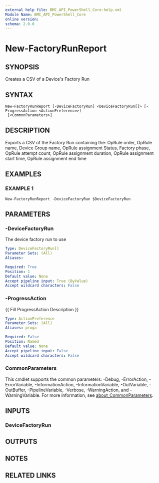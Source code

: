 ```yaml
---
external help file: BMC_API_PowerShell_Core-help.xml
Module Name: BMC_API_PowerShell_Core
online version:
schema: 2.0.0
---
```


# New-FactoryRunReport

## SYNOPSIS
Creates a CSV of a Device's Factory Run

## SYNTAX

```
New-FactoryRunReport [-DeviceFactoryRun] <DeviceFactoryRun[]> [-ProgressAction <ActionPreference>]
 [<CommonParameters>]
```

## DESCRIPTION
Exports a CSV of the Factory Run containing the:
OpRule order, OpRule name, Device Group name, OpRule assignment Status, Factory phase, OpRule attempt count, OpRule assignment duration, OpRule assignment start time, OpRule assignment end time

## EXAMPLES

### EXAMPLE 1
```
New-FactoryRunReport -DeviceFactoryRun $DeviceFactoryRun
```

## PARAMETERS

### -DeviceFactoryRun
The device factory run to use

```yaml
Type: DeviceFactoryRun[]
Parameter Sets: (All)
Aliases:

Required: True
Position: 1
Default value: None
Accept pipeline input: True (ByValue)
Accept wildcard characters: False
```

### -ProgressAction
{{ Fill ProgressAction Description }}

```yaml
Type: ActionPreference
Parameter Sets: (All)
Aliases: proga

Required: False
Position: Named
Default value: None
Accept pipeline input: False
Accept wildcard characters: False
```

### CommonParameters
This cmdlet supports the common parameters: -Debug, -ErrorAction, -ErrorVariable, -InformationAction, -InformationVariable, -OutVariable, -OutBuffer, -PipelineVariable, -Verbose, -WarningAction, and -WarningVariable. For more information, see [about_CommonParameters](http://go.microsoft.com/fwlink/?LinkID=113216).

## INPUTS

### DeviceFactoryRun
## OUTPUTS

## NOTES

## RELATED LINKS
